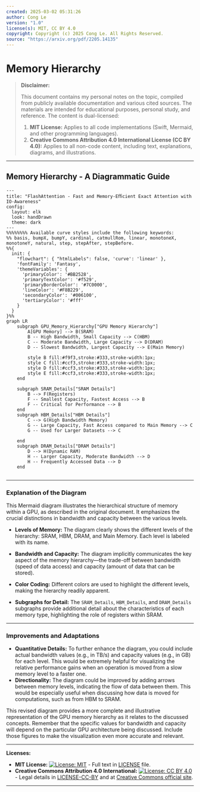 ```yaml
---
created: 2025-03-02 05:31:26
author: Cong Le
version: "1.0"
license(s): MIT, CC BY 4.0
copyright: Copyright (c) 2025 Cong Le. All Rights Reserved.
source: "https://arxiv.org/pdf/2205.14135"
---
```





# Memory Hierarchy
> **Disclaimer:**
>
> This document contains my personal notes on the topic,
> compiled from publicly available documentation and various cited sources.
> The materials are intended for educational purposes, personal study, and reference.
> The content is dual-licensed:
> 1. **MIT License:** Applies to all code implementations (Swift, Mermaid, and other programming languages).
> 2. **Creative Commons Attribution 4.0 International License (CC BY 4.0):** Applies to all non-code content, including text, explanations, diagrams, and illustrations.
---

## Memory Hierarchy - A Diagrammatic Guide 
```mermaid
---
title: "FlashAttention - Fast and Memory-Eﬃcient Exact Attention with IO-Awareness"
config:
  layout: elk
  look: handDrawn
  theme: dark
---
%%%%%%%% Available curve styles include the following keywords:
%% basis, bumpX, bumpY, cardinal, catmullRom, linear, monotoneX, monotoneY, natural, step, stepAfter, stepBefore.
%%{
  init: {
    "flowchart": { "htmlLabels": false, 'curve': 'linear' },
    'fontFamily': 'Fantasy',
    'themeVariables': {
      'primaryColor': '#BB2528',
      'primaryTextColor': '#f529',
      'primaryBorderColor': '#7C0000',
      'lineColor': '#F8B229',
      'secondaryColor': '#006100',
      'tertiaryColor': '#fff'
    }
  }
}%%
graph LR
    subgraph GPU_Memory_Hierarchy["GPU Memory Hierarchy"]
        A[GPU Memory] --> B(SRAM)
        B -- High Bandwidth, Small Capacity --> C(HBM)
        C -- Moderate Bandwidth, Large Capacity --> D(DRAM)
        D -- Slowest Bandwidth, Largest Capacity --> E(Main Memory)
        
        style B fill:#f9f3,stroke:#333,stroke-width:1px;
        style C fill:#ccf3,stroke:#333,stroke-width:1px;
        style D fill:#ccf3,stroke:#333,stroke-width:1px;
        style E fill:#ccf3,stroke:#333,stroke-width:1px;
    end

    subgraph SRAM_Details["SRAM Details"]
        B --> F(Registers)
        F -- Smallest Capacity, Fastest Access --> B
        F -- Critical for Performance --> B
    end
    subgraph HBM_Details["HBM Details"]
        C --> G(High Bandwidth Memory)
        G -- Large Capacity, Fast Access compared to Main Memory --> C
        G -- Used for Larger Datasets --> C
        
    end
    subgraph DRAM_Details["DRAM Details"]
        D --> H(Dynamic RAM)
        H -- Larger Capacity, Moderate Bandwidth --> D
        H -- Frequently Accessed Data --> D
    end
    
```

---



### Explanation of the Diagram

This Mermaid diagram illustrates the hierarchical structure of memory within a GPU, as described in the original document.  It emphasizes the crucial distinctions in bandwidth and capacity between the various levels.

* **Levels of Memory:** The diagram clearly shows the different levels of the hierarchy: SRAM, HBM, DRAM, and Main Memory.  Each level is labeled with its name.

* **Bandwidth and Capacity:** The diagram implicitly communicates the key aspect of the memory hierarchy—the trade-off between bandwidth (speed of data access) and capacity (amount of data that can be stored).

* **Color Coding:** Different colors are used to highlight the different levels, making the hierarchy readily apparent.

* **Subgraphs for Detail:**  The `SRAM_Details`, `HBM_Details`, and `DRAM_Details` subgraphs provide additional detail about the characteristics of each memory type, highlighting the role of registers within SRAM.

----


### Improvements and Adaptations

* **Quantitative Details:** To further enhance the diagram, you could include actual bandwidth values (e.g., in TB/s) and capacity values (e.g., in GB) for each level. This would be extremely helpful for visualizing the relative performance gains when an operation is moved from a slow memory level to a faster one.
* **Directionality:** The diagram could be improved by adding arrows between memory levels, indicating the flow of data between them.  This would be especially useful when discussing how data is moved for computations, such as from HBM to SRAM.

This revised diagram provides a more complete and illustrative representation of the GPU memory hierarchy as it relates to the discussed concepts. Remember that the specific values for bandwidth and capacity will depend on the particular GPU architecture being discussed.  Include those figures to make the visualization even more accurate and relevant.



---
**Licenses:**

- **MIT License:**  [![License: MIT](https://img.shields.io/badge/License-MIT-yellow.svg)](LICENSE) - Full text in [LICENSE](LICENSE) file.
- **Creative Commons Attribution 4.0 International:** [![License: CC BY 4.0](https://licensebuttons.net/l/by/4.0/88x31.png)](LICENSE-CC-BY) - Legal details in [LICENSE-CC-BY](LICENSE-CC-BY) and at [Creative Commons official site](http://creativecommons.org/licenses/by/4.0/).

---